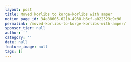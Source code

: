 ```yaml
---
layout: post
title: Moved korlibs to korge-korlibs with amper
notion_page_id: 34e88605-621b-4938-b6cf-a022523c9c90
permalink: /moved-korlibs-to-korge-korlibs-with-amper/
sponsor_tier: null
author: ''
category: ''
date: null
feature_image: null
tags: []
---
```


